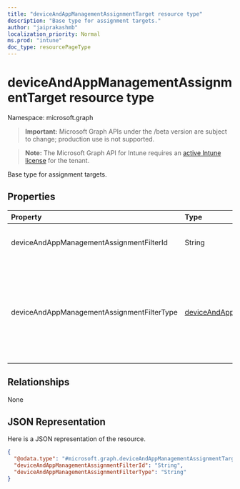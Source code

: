 ```yaml
---
title: "deviceAndAppManagementAssignmentTarget resource type"
description: "Base type for assignment targets."
author: "jaiprakashmb"
localization_priority: Normal
ms.prod: "intune"
doc_type: resourcePageType
---
```


# deviceAndAppManagementAssignmentTarget resource type

Namespace: microsoft.graph

> **Important:** Microsoft Graph APIs under the /beta version are subject to change; production use is not supported.

> **Note:** The Microsoft Graph API for Intune requires an [active Intune license](https://go.microsoft.com/fwlink/?linkid=839381) for the tenant.

Base type for assignment targets.

## Properties
|Property|Type|Description|
|:---|:---|:---|
|deviceAndAppManagementAssignmentFilterId|String|The Id of the filter for the target assignment.|
|deviceAndAppManagementAssignmentFilterType|[deviceAndAppManagementAssignmentFilterType](../resources/intune-shared-deviceandappmanagementassignmentfiltertype.md)|The type of filter of the target assignment i.e. Exclude or Include. Possible values are: `none`, `include`, `exclude`.|

## Relationships
None

## JSON Representation
Here is a JSON representation of the resource.
<!-- {
  "blockType": "resource",
  "@odata.type": "microsoft.graph.deviceAndAppManagementAssignmentTarget"
}
-->
``` json
{
  "@odata.type": "#microsoft.graph.deviceAndAppManagementAssignmentTarget",
  "deviceAndAppManagementAssignmentFilterId": "String",
  "deviceAndAppManagementAssignmentFilterType": "String"
}
```
